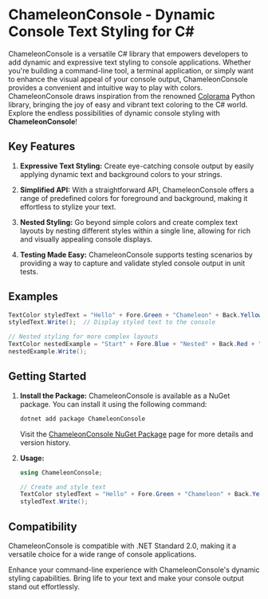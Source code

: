 # ChameleonConsole - Dynamic Console Text Styling for C#

ChameleonConsole is a versatile C# library that empowers developers to add dynamic and expressive text styling to console applications. Whether you're building a command-line tool, a terminal application, or simply want to enhance the visual appeal of your console output, ChameleonConsole provides a convenient and intuitive way to play with colors.
ChameleonConsole draws inspiration from the renowned [Colorama](https://pypi.org/project/colorama/) Python library, bringing the joy of easy and vibrant text coloring to the C# world.
Explore the endless possibilities of dynamic console styling with **ChameleonConsole**!

## Key Features

1. **Expressive Text Styling:** Create eye-catching console output by easily applying dynamic text and background colors to your strings.

2. **Simplified API:** With a straightforward API, ChameleonConsole offers a range of predefined colors for foreground and background, making it effortless to stylize your text.

3. **Nested Styling:** Go beyond simple colors and create complex text layouts by nesting different styles within a single line, allowing for rich and visually appealing console displays.

4. **Testing Made Easy:** ChameleonConsole supports testing scenarios by providing a way to capture and validate styled console output in unit tests.

## Examples

```csharp
TextColor styledText = "Hello" + Fore.Green + "Chameleon" + Back.Yellow + "Console" + Fore.Reset + Back.Reset + "!";
styledText.Write();  // Display styled text to the console

// Nested styling for more complex layouts
TextColor nestedExample = "Start" + Fore.Blue + "Nested" + Back.Red + "Text" + Fore.Reset + Back.Reset + "End";
nestedExample.Write();
```

## Getting Started

1. **Install the Package:**
   ChameleonConsole is available as a NuGet package. You can install it using the following command:
   ```bash
   dotnet add package ChameleonConsole
   ```
   Visit the [ChameleonConsole NuGet Package](https://www.nuget.org/packages/ChameleonConsole/) page for more details and version history.

2. **Usage:**
   ```csharp
   using ChameleonConsole;

   // Create and style text
   TextColor styledText = "Hello" + Fore.Green + "Chameleon" + Back.Yellow + "Console" + Fore.Reset + Back.Reset + "!";
   styledText.Write();
   ```

## Compatibility

ChameleonConsole is compatible with .NET Standard 2.0, making it a versatile choice for a wide range of console applications.

Enhance your command-line experience with ChameleonConsole's dynamic styling capabilities. Bring life to your text and make your console output stand out effortlessly.
